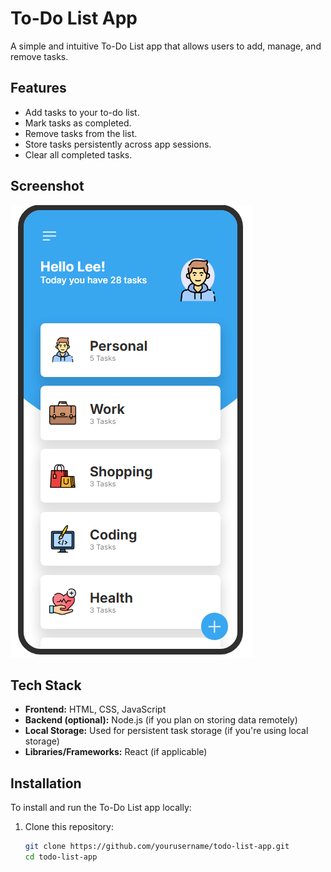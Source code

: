 # To-Do List App

A simple and intuitive To-Do List app that allows users to add, manage, and remove tasks.

## Features
- Add tasks to your to-do list.
- Mark tasks as completed.
- Remove tasks from the list.
- Store tasks persistently across app sessions.
- Clear all completed tasks.

## Screenshot

![Screenshot](https://github.com/lee741/my-node-project-main/blob/development/Screenshot%20(29).png)



## Tech Stack
- **Frontend:** HTML, CSS, JavaScript
- **Backend (optional):** Node.js (if you plan on storing data remotely)
- **Local Storage:** Used for persistent task storage (if you're using local storage)
- **Libraries/Frameworks:** React (if applicable)

## Installation

To install and run the To-Do List app locally:

1. Clone this repository:

   ```bash
   git clone https://github.com/yourusername/todo-list-app.git
   cd todo-list-app
